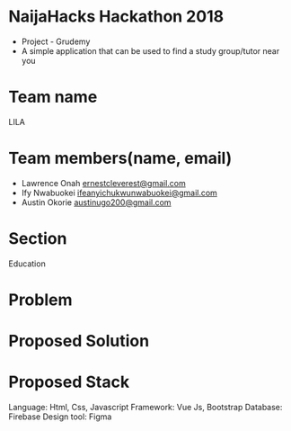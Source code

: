 # NaijaHacks Hackathon 2018
* Project - Grudemy
* A simple application that can be used to find a study group/tutor near you

# Team name
LILA

# Team members(name, email)
* Lawrence Onah ernestcleverest@gmail.com
* Ify Nwabuokei ifeanyichukwunwabuokei@gmail.com
* Austin Okorie austinugo200@gmail.com

# Section
Education

# Problem


# Proposed Solution


# Proposed Stack
Language: Html, Css, Javascript
Framework: Vue Js, Bootstrap
Database: Firebase
Design tool: Figma
